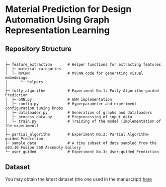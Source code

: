 # Material Prediction for Design Automation Using Graph Representation Learning

## Repository Structure
```
.
├─ feature_extraction       # Helper functions for extracting features
│  ├─ material_categories
│  └─ MVCNN                 # MVCNN code for generating visual embeddings
│      └─ helpers
│ 
├─ fully_algorithm          # Experiment No.1: Fully Algorithm-guided Prediction
│  ├─ GNN.py                # GNN implementation
│  ├─ config.py             # Hyperparameter and experiment configuration tuning knobs
│  ├─ dataloader.py         # Generation of graphs and dataloaders
│  ├─ process_data.py       # Preprocessing of input data
│  └─ train.py              # Training of the model (implementation of the experiment)
│ 
├─ partial_algorithm        # Experiment No.2: Partial Algorithm-guided Prediction
├─ sample_data              # A tiny subset of data sampled from the a03.10 Fusion 360 Assembly Gallery
└─ user_guided              # Experiment No.3: User-guided Prediction
```

## Dataset
You may obtain the latest dataset (the one used in the manuscript) [here](https://drive.google.com/file/d/1t9rI7iTPzcwc3zDPwi0eSZvN5HN96xU-/view?usp=drive_link)
